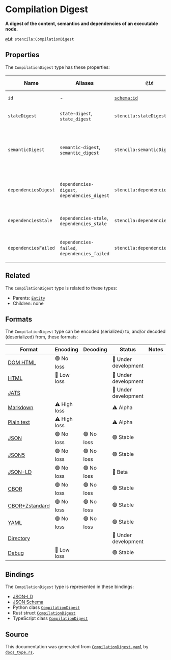 # Compilation Digest

**A digest of the content, semantics and dependencies of an executable node.**

**`@id`**: `stencila:CompilationDigest`

## Properties

The `CompilationDigest` type has these properties:

| Name                 | Aliases                                      | `@id`                                | Type                                                                                                               | Description                                                                 | Inherited from                                                                                   |
| -------------------- | -------------------------------------------- | ------------------------------------ | ------------------------------------------------------------------------------------------------------------------ | --------------------------------------------------------------------------- | ------------------------------------------------------------------------------------------------ |
| `id`                 | -                                            | [`schema:id`](https://schema.org/id) | [`String`](https://github.com/stencila/stencila/blob/main/docs/reference/schema/data/string.md)                    | The identifier for this item.                                               | [`Entity`](https://github.com/stencila/stencila/blob/main/docs/reference/schema/other/entity.md) |
| `stateDigest`        | `state-digest`, `state_digest`               | `stencila:stateDigest`               | [`UnsignedInteger`](https://github.com/stencila/stencila/blob/main/docs/reference/schema/data/unsigned-integer.md) | A digest of the state of a node.                                            | -                                                                                                |
| `semanticDigest`     | `semantic-digest`, `semantic_digest`         | `stencila:semanticDigest`            | [`UnsignedInteger`](https://github.com/stencila/stencila/blob/main/docs/reference/schema/data/unsigned-integer.md) | A digest of the semantics of the node with respect to the dependency graph. | -                                                                                                |
| `dependenciesDigest` | `dependencies-digest`, `dependencies_digest` | `stencila:dependenciesDigest`        | [`UnsignedInteger`](https://github.com/stencila/stencila/blob/main/docs/reference/schema/data/unsigned-integer.md) | A digest of the semantic digests of the dependencies of a node.             | -                                                                                                |
| `dependenciesStale`  | `dependencies-stale`, `dependencies_stale`   | `stencila:dependenciesStale`         | [`UnsignedInteger`](https://github.com/stencila/stencila/blob/main/docs/reference/schema/data/unsigned-integer.md) | A count of the number of dependencies that are stale.                       | -                                                                                                |
| `dependenciesFailed` | `dependencies-failed`, `dependencies_failed` | `stencila:dependenciesFailed`        | [`UnsignedInteger`](https://github.com/stencila/stencila/blob/main/docs/reference/schema/data/unsigned-integer.md) | A count of the number of dependencies that failed.                          | -                                                                                                |

## Related

The `CompilationDigest` type is related to these types:

- Parents: [`Entity`](https://github.com/stencila/stencila/blob/main/docs/reference/schema/other/entity.md)
- Children: none

## Formats

The `CompilationDigest` type can be encoded (serialized) to, and/or decoded (deserialized) from, these formats:

| Format                                                                                             | Encoding     | Decoding  | Status              | Notes |
| -------------------------------------------------------------------------------------------------- | ------------ | --------- | ------------------- | ----- |
| [DOM HTML](https://github.com/stencila/stencila/blob/main/docs/reference/formats/dom.md)           | 🟢 No loss    |           | 🚧 Under development |       |
| [HTML](https://github.com/stencila/stencila/blob/main/docs/reference/formats/html.md)              | 🔷 Low loss   |           | 🚧 Under development |       |
| [JATS](https://github.com/stencila/stencila/blob/main/docs/reference/formats/jats.md)              |              |           | 🚧 Under development |       |
| [Markdown](https://github.com/stencila/stencila/blob/main/docs/reference/formats/markdown.md)      | ⚠️ High loss |           | ⚠️ Alpha            |       |
| [Plain text](https://github.com/stencila/stencila/blob/main/docs/reference/formats/text.md)        | ⚠️ High loss |           | ⚠️ Alpha            |       |
| [JSON](https://github.com/stencila/stencila/blob/main/docs/reference/formats/json.md)              | 🟢 No loss    | 🟢 No loss | 🟢 Stable            |       |
| [JSON5](https://github.com/stencila/stencila/blob/main/docs/reference/formats/json5.md)            | 🟢 No loss    | 🟢 No loss | 🟢 Stable            |       |
| [JSON-LD](https://github.com/stencila/stencila/blob/main/docs/reference/formats/jsonld.md)         | 🟢 No loss    | 🟢 No loss | 🔶 Beta              |       |
| [CBOR](https://github.com/stencila/stencila/blob/main/docs/reference/formats/cbor.md)              | 🟢 No loss    | 🟢 No loss | 🟢 Stable            |       |
| [CBOR+Zstandard](https://github.com/stencila/stencila/blob/main/docs/reference/formats/cborzst.md) | 🟢 No loss    | 🟢 No loss | 🟢 Stable            |       |
| [YAML](https://github.com/stencila/stencila/blob/main/docs/reference/formats/yaml.md)              | 🟢 No loss    | 🟢 No loss | 🟢 Stable            |       |
| [Directory](https://github.com/stencila/stencila/blob/main/docs/reference/formats/directory.md)    |              |           | 🚧 Under development |       |
| [Debug](https://github.com/stencila/stencila/blob/main/docs/reference/formats/debug.md)            | 🔷 Low loss   |           | 🟢 Stable            |       |

## Bindings

The `CompilationDigest` type is represented in these bindings:

- [JSON-LD](https://stencila.org/CompilationDigest.jsonld)
- [JSON Schema](https://stencila.org/CompilationDigest.schema.json)
- Python class [`CompilationDigest`](https://github.com/stencila/stencila/blob/main/python/python/stencila/types/compilation_digest.py)
- Rust struct [`CompilationDigest`](https://github.com/stencila/stencila/blob/main/rust/schema/src/types/compilation_digest.rs)
- TypeScript class [`CompilationDigest`](https://github.com/stencila/stencila/blob/main/ts/src/types/CompilationDigest.ts)

## Source

This documentation was generated from [`CompilationDigest.yaml`](https://github.com/stencila/stencila/blob/main/schema/CompilationDigest.yaml) by [`docs_type.rs`](https://github.com/stencila/stencila/blob/main/rust/schema-gen/src/docs_type.rs).